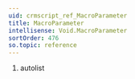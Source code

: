 ```yaml
---
uid: crmscript_ref_MacroParameter
title: MacroParameter
intellisense: Void.MacroParameter
sortOrder: 476
so.topic: reference
---
```







1. autolist

